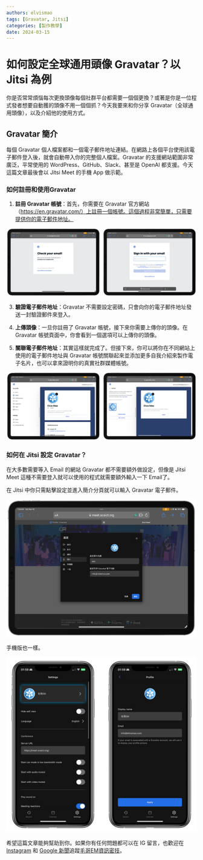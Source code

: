 ```yaml
---
authors: elvismao
tags: [Gravatar, Jitsi]
categories: [製作教學]
date: 2024-03-15
---
```


# 如何設定全球通用頭像 Gravatar？以 Jitsi 為例

你是否常常煩惱每次更換頭像每個社群平台都需要一個個更換？或著是你是一位程式發者想要自動獲的頭像不用一個個抓？今天我要來和你分享 Gravatar（全球通用頭像），以及介紹他的使用方式。

## Gravatar 簡介

每個 Gravatar 個人檔案都和一個電子郵件地址連結。在網路上各個平台使用該電子郵件登入後，就會自動帶入你的完整個人檔案。Gravatar 的支援網站範圍非常廣泛，平常使用的 WordPress、GitHub、Slack、甚至是 OpenAI 都支援。今天這篇文章最後會以 Jitsi Meet 的手機 App 做示範。

### 如何註冊和使用Gravatar

1. **註冊 Gravatar 帳號**：首先，你需要在 Gravatar 官方網站（https://en.gravatar.com/）上註冊一個帳號。這個過程非常簡單，只需要提供你的電子郵件地址。

![使用 email 註冊](sign.png)

3. **驗證電子郵件地址**：Gravatar 不需要設定密碼，只會向你的電子郵件地址發送一封驗證郵件來登入。

4. **上傳頭像**：一旦你註冊了 Gravatar 帳號，接下來你需要上傳你的頭像。在 Gravatar 帳號頁面中，你會看到一個選項可以上傳你的頭像。

5. **關聯電子郵件地址**：其實這樣就完成了。但接下來，你可以將你在不同網站上使用的電子郵件地址與 Gravatar 帳號關聯起來並添加更多自我介紹來製作電子名片，也可以拿來證明你的真實社群媒體帳號。

![自訂名片](custome.png)

### 如何在 Jitsi 設定 Gravatar？

在大多數需要等入 Email 的網站 Gravatar 都不需要額外做設定，但像是 Jitsi Meet 這種不需要登入就可以使用的程式就需要額外輸入一下 Email了。

在 Jitsi 中你只需點擊設定並進入簡介分頁就可以輸入 Gravatar 電子郵件。

![Jitsi 設定 Gravatar](pc.png)

手機版也一樣。

![手機版 Jitsi 設定Gravatar](ios.png)

希望這篇文章能夠幫助到你。如果你有任何問題都可以在 IG 留言，也歡迎在 [Instagram](https://www.instagram.com/em.tec.blog) 和 [Google 新聞](https://news.google.com/publications/CAAqBwgKMKXLvgswsubVAw?ceid=TW:zh-Hant&oc=3)追蹤[毛哥EM資訊密技](https://em-tec.github.io/)。
